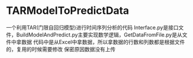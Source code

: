 # TARModelToPredictData

一个利用TAR(门限自回归模型)进行时间序列分析的代码
Interface.py是接口文件，BuildModelAndPredict.py主要实现数学逻辑，GetDataFromFile.py是从文件中拿数据
代码中是从Excel中拿数据，所以拿数据的行数和列数都是根据文件的，复用的时候需要修改
保密原因数据没有上传
